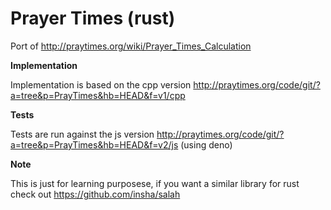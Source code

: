 # Prayer Times (rust)
Port of http://praytimes.org/wiki/Prayer_Times_Calculation

**Implementation**

Implementation is based on the cpp version http://praytimes.org/code/git/?a=tree&p=PrayTimes&hb=HEAD&f=v1/cpp

**Tests**

Tests are run against the js version http://praytimes.org/code/git/?a=tree&p=PrayTimes&hb=HEAD&f=v2/js (using deno)

**Note**

This is just for learning purposese, if you want a similar library for rust check out https://github.com/insha/salah
